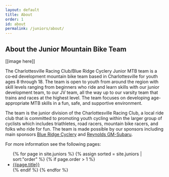 ```yaml
---
layout: default
title: About
order: 1
id: about
permalink: /juniors/about/
---
```


## About the Junior Mountain Bike Team

[[image here]]

The Charlottesville Racing Club/Blue Ridge Cyclery Junior MTB team is a co‐ed development mountain 
bike team based in Charlottesville for youth ages 8 through 18. The team is open to youth from 
around the region with skill levels ranging from beginners who ride and learn skills with our 
junior development team, to our JV team, all the way up to our varsity team that trains and races 
at the highest level. The team focuses on developing age-appropriate MTB skills in a fun, safe, and supportive environment. 

The team is the junior division of the Charlottesville Racing Club, a local ride club that is committed 
to promoting youth cycling within the larger group of cyclists which includes triathletes, road racers, 
mountain bike racers, and folks who ride for fun. The team is made possible by our sponsors including 
main sponsors [Blue Ridge Cyclery](https://www.blueridgecyclery.com/) and [Reynolds GM-Subaru](https://www.reynoldsgmsubaru.com/).

For more information see the following pages:

<ul>
{% for page in site.juniors %}
{% assign sorted = site.juniors | sort:"order" %}
    {% if page.order > 1  %}
        <li>
            <a href="{{page.id}}">{{page.title}}</a>
        </li>
    {% endif %}
{% endfor %}
</ul>
